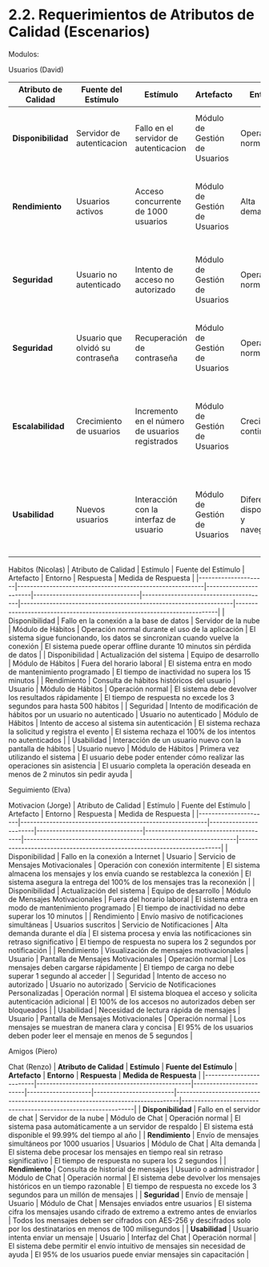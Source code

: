 # 2.2. Requerimientos de Atributos de Calidad (Escenarios)

Modulos:

Usuarios (David)

| **Atributo de Calidad** | **Fuente del Estímulo**     | **Estímulo**                                    | **Artefacto**                 | **Entorno**                | **Respuesta**                                      | **Medida de Respuesta**                                    |
|-------------------------|-----------------------------|-------------------------------------------------|-------------------------------|-----------------------------|---------------------------------------------------|-----------------------------------------------------------|
| **Disponibilidad**      | Servidor de autenticacion   | Fallo en el servidor de autenticacion           | Módulo de Gestión de Usuarios | Operación normal           | El sistema debe redirigir al usuario a un servidor de respaldo | El sistema está disponible el 99.9% del tiempo al año     |
| **Rendimiento**         | Usuarios activos            | Acceso concurrente de 1000 usuarios              | Módulo de Gestión de Usuarios | Alta demanda               | El sistema debe gestionar el acceso simultáneo sin retraso ni caídas | El tiempo de respuesta para ver autenticarse o ver el perfil no supera los 3 segundos |
| **Seguridad**           | Usuario no autenticado      | Intento de acceso no autorizado                  | Módulo de Gestión de Usuarios | Operación normal           | El sistema debe denegar el acceso y registrar el intento | El porcentaje de intentos de acceso no autorizados denegados debe ser del 100% |
| **Seguridad**           | Usuario que olvidó su contraseña | Recuperación de contraseña                       | Módulo de Gestión de Usuarios | Operación normal           | El sistema debe enviar un enlace de recuperación seguro y expirable | El tiempo de envío del enlace de recuperación no supera los 5 minutos |
| **Escalabilidad**       | Crecimiento de usuarios     | Incremento en el número de usuarios registrados  | Módulo de Gestión de Usuarios | Crecimiento continuo       | El sistema debe manejar el aumento en la base de usuarios sin degradación del rendimiento | El sistema debe soportar un aumento del 50% en usuarios sin necesidad de reestructuración |
| **Usabilidad**          | Nuevos usuarios             | Interacción con la interfaz de usuario           | Módulo de Gestión de Usuarios | Diferentes dispositivos y navegadores | La interfaz debe ser intuitiva y fácil de usar | La tasa de éxito en la navegación y gestión de perfiles debe ser del 95% entre nuevos usuarios |



Habitos (Nicolas)
| Atributo de Calidad | Estímulo                                                 | Fuente del Estímulo   | Artefacto                       | Entorno                               | Respuesta                                                         | Medida de Respuesta                                                    |
|---------------------|----------------------------------------------------------|-----------------------|---------------------------------|---------------------------------------|------------------------------------------------------------------|------------------------------------------------------------------------|
| Disponibilidad      | Fallo en la conexión a la base de datos                   | Servidor de la nube    | Módulo de Hábitos | Operación normal durante el uso de la aplicación | El sistema sigue funcionando, los datos se sincronizan cuando vuelve la conexión | El sistema puede operar offline durante 10 minutos sin pérdida de datos |
| Disponibilidad      | Actualización del sistema                                 | Equipo de desarrollo   | Módulo de Hábitos | Fuera del horario laboral             | El sistema entra en modo de mantenimiento programado              | El tiempo de inactividad no supera los 15 minutos                      |
| Rendimiento         | Consulta de hábitos históricos del usuario              | Usuario                | Módulo de Hábitos   | Operación normal                     | El sistema debe devolver los resultados rápidamente                | El tiempo de respuesta no excede los 3 segundos para hasta 500 hábitos |
| Seguridad           | Intento de modificación de hábitos por un usuario no autenticado | Usuario no autenticado | Módulo de Hábitos    | Intento de acceso al sistema sin autenticación | El sistema rechaza la solicitud y registra el evento                | El sistema rechaza el 100% de los intentos no autenticados             |
| Usabilidad          | Interacción de un usuario nuevo con la pantalla de hábitos | Usuario nuevo         | Módulo de Hábitos | Primera vez utilizando el sistema      | El usuario debe poder entender cómo realizar las operaciones sin asistencia | El usuario completa la operación deseada en menos de 2 minutos sin pedir ayuda |


Seguimiento (Elva)

Motivacion (Jorge)
| Atributo de Calidad  | Estímulo                                                 | Fuente del Estímulo   | Artefacto                       | Entorno                               | Respuesta                                                         | Medida de Respuesta                                                    |
|----------------------|----------------------------------------------------------|-----------------------|---------------------------------|---------------------------------------|------------------------------------------------------------------|------------------------------------------------------------------------|
| Disponibilidad       | Fallo en la conexión a Internet                           | Usuario                | Servicio de Mensajes Motivacionales | Operación con conexión intermitente    | El sistema almacena los mensajes y los envía cuando se restablezca la conexión | El sistema asegura la entrega del 100% de los mensajes tras la reconexión |
| Disponibilidad       | Actualización del sistema                                 | Equipo de desarrollo   | Módulo de Mensajes Motivacionales   | Fuera del horario laboral             | El sistema entra en modo de mantenimiento programado              | El tiempo de inactividad no debe superar los 10 minutos                      |
| Rendimiento          | Envío masivo de notificaciones simultáneas                | Usuarios suscritos     | Servicio de Notificaciones          | Alta demanda durante el día           | El sistema procesa y envía las notificaciones sin retraso significativo | El tiempo de respuesta no supera los 2 segundos por notificación             |
| Rendimiento          | Visualización de mensajes motivacionales                  | Usuario                | Pantalla de Mensajes Motivacionales | Operación normal                     | Los mensajes deben cargarse rápidamente                            | El tiempo de carga no debe superar 1 segundo al acceder                     |
| Seguridad            | Intento de acceso no autorizado                           | Usuario no autorizado  | Servicio de Notificaciones Personalizadas | Operación normal                     | El sistema bloquea el acceso y solicita autenticación adicional    | El 100% de los accesos no autorizados deben ser bloqueados                 |
| Usabilidad           | Necesidad de lectura rápida de mensajes                   | Usuario                | Pantalla de Mensajes Motivacionales | Operación normal                     | Los mensajes se muestran de manera clara y concisa                 | El 95% de los usuarios deben poder leer el mensaje en menos de 5 segundos   |

Amigos (Piero)

Chat (Renzo)
| **Atributo de Calidad** | **Estímulo**                                    | **Fuente del Estímulo** | **Artefacto**      | **Entorno**             | **Respuesta**                                                                  | **Medida de Respuesta**                                        |
|-------------------------|------------------------------------------------|-------------------------|--------------------|-------------------------|-------------------------------------------------------------------------------|---------------------------------------------------------------|
| **Disponibilidad**       | Fallo en el servidor de chat                   | Servidor de la nube      | Módulo de Chat      | Operación normal | El sistema pasa automáticamente a un servidor de respaldo                    | El sistema está disponible el 99.99% del tiempo al año          |
| **Rendimiento**          | Envío de mensajes simultáneos por 1000 usuarios | Usuarios                | Módulo de Chat      | Alta demanda | El sistema debe procesar los mensajes en tiempo real sin retraso significativo | El tiempo de respuesta no supera los 2 segundos                |
| **Rendimiento**          | Consulta de historial de mensajes              | Usuario o administrador | Módulo de Chat      | Operación normal         | El sistema debe devolver los mensajes históricos en un tiempo razonable       | El tiempo de respuesta no excede los 3 segundos para un millón de mensajes |
| **Seguridad**            | Envío de mensaje         | Usuario      | Módulo de Chat      | Mensajes enviados entre usuarios | El sistema cifra los mensajes usando cifrado de extremo a extremo antes de enviarlos | Todos los mensajes deben ser cifrados con AES-256 y descifrados solo por los destinatarios en menos de 100 milisegundos |
| **Usabilidad**           | Usuario intenta enviar un mensaje              | Usuario                 | Interfaz del Chat   | Operación normal         | El sistema debe permitir el envío intuitivo de mensajes sin necesidad de ayuda | El 95% de los usuarios puede enviar mensajes sin capacitación  |
